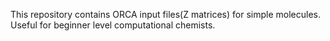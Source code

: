 This repository contains ORCA input files(Z matrices) for simple molecules. Useful for beginner level computational chemists.
